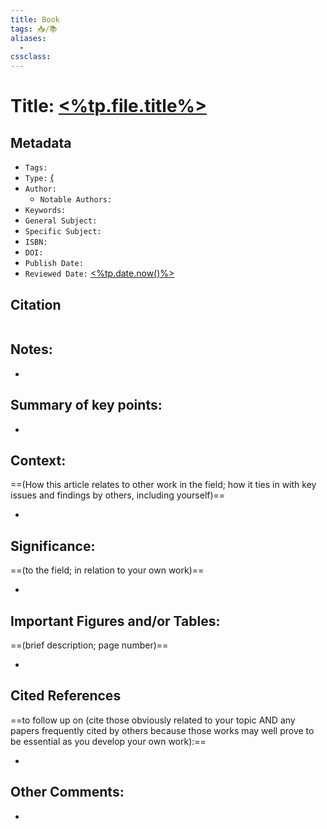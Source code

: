 ```yaml
---
title: Book
tags: 📥️/📚️
aliases: 
  - 
cssclass: 
---
```


# Title: [<%tp.file.title%>](None)

## Metadata

- `Tags:` 
- `Type:` [{](None)
- `Author:` 
	- `Notable Authors:` 
- `Keywords:` 
- `General Subject:` 
- `Specific Subject:` 
- `ISBN:` 
- `DOI:` 
- `Publish Date:` 
- `Reviewed Date:` [<%tp.date.now()%>](None)

## Citation

```latex

```

## Notes:

- 

## Summary of key points:

- 

## Context:

==(How this article relates to other work in the field; how it ties in with key issues and findings by others, including yourself)==

- 

## Significance:

==(to the field; in relation to your own work)==

- 

## Important Figures and/or Tables:

==(brief description; page number)==

- 

## Cited References 

==to follow up on (cite those obviously related to your topic AND any papers frequently cited by others because those works may well prove to be essential as you develop your own work):==

- 

## Other Comments:

- 